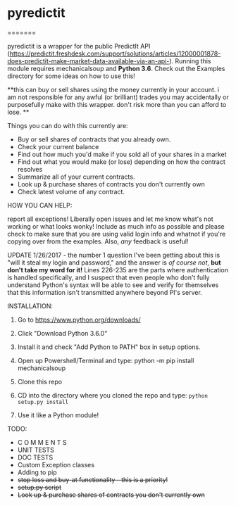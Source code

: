 # pyredictit
=======

pyredictit is a wrapper for the public PredictIt API (https://predictit.freshdesk.com/support/solutions/articles/12000001878-does-predictit-make-market-data-available-via-an-api-).  Running this module requires mechanicalsoup and <b>Python 3.6</b>.  Check out the Examples directory for some ideas on how to use this!

**this can buy or sell shares using the money currently in your account. i am not responsible for any awful (or brilliant) trades you may accidentally or purposefully make with this wrapper. don't risk more than you can afford to lose. **

Things you can do with this currently are:
- Buy or sell shares of contracts that you already own.
- Check your current balance
- Find out how much you'd make if you sold all of your shares in a market
- Find out what you would make (or lose) depending on how the contract resolves
- Summarize all of your current contracts.
- Look up & purchase shares of contracts you don't currently own
- Check latest volume of any contract.

HOW YOU CAN HELP:

report all exceptions!  Liberally open issues and let me know what's not working or what looks wonky! Include as much info as possible and please check to make sure that you are using valid login info and whatnot if you're copying over from the examples.  Also, *any* feedback is useful! 

UPDATE 1/26/2017 - the number 1 question I've been getting about this is "will it steal my login and password," and the answer is *of course not*, <b>but don't take my word for it!</b> Lines 226-235 are the parts where authentication is handled specifically, and I suspect that even people who don't fully understand Python's syntax will be able to see and verify for themselves that this information isn't transmitted anywhere beyond PI's server.

INSTALLATION:

1. Go to https://www.python.org/downloads/

2. Click "Download Python 3.6.0"

3. Install it and check "Add Python to PATH"  box in setup options.

4. Open up Powershell/Terminal and type: python -m pip install mechanicalsoup

5. Clone this repo

6. CD into the directory where you cloned the repo and type:
`python setup.py install`

7. Use it like a Python module!

TODO:
* C O M M E N T S
* UNIT TESTS
* DOC TESTS
* Custom Exception classes
* Adding to pip
* <s>stop loss and buy-at functionality - this is a priority!</s>
* <s>setup.py script</s>
* <s>Look up & purchase shares of contracts you don't currently own</s>

